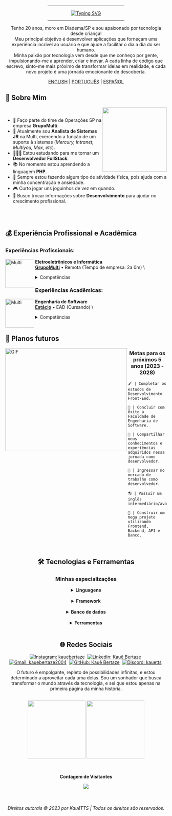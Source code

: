 <div align="center">

   <div>
      <hr width="240px" noshade="noshade" size="1">
      <a href="https://git.io/typing-svg"><img src="https://readme-typing-svg.demolab.com?font=Fira+Code&weight=600&size=24&pause=1000&color=F70000&center=true&vCenter=true&random=false&width=435&height=30&lines=Kau%C3%AA+Bertaze+de+Oliveira;Desenvolvedor+FullStack;Engenheiro+de+Software" alt="Typing SVG" /></a>
      <hr width="240px" noshade="noshade" size="1">
   </div>
   
   <p>
      Tenho 20 anos, moro em Diadema/SP e sou apaixonado por tecnologia desde criança!<br>
      Meu princípal objetivo é desenvolver aplicações que forneçam uma experiência incrível ao usuário e que ajude a facilitar o dia a dia do ser humano.<br>
      Minha paixão por tecnologia vem desde que me conheço por gente, impulsionando-me a aprender, criar e inovar. A cada linha de código que escrevo, sinto-me mais próximo de transformar ideias em realidade, e cada novo projeto é uma jornada emocionante de descoberta.
   </p>

   <a href="https://github.com/KaueTTS"><span>ENGLISH</span></a> |
   <a href="https://github.com/KaueTTS/KaueTTS/blob/main/README_PTBR.md"><span>PORTUGUÊS</span></a> |
   <a href="https://github.com/KaueTTS/KaueTTS/blob/main/README_ES.md"><span>ESPAÑOL</span></a>
   
</div>

<div>

   ## 📝 Sobre Mim 

   <img width="200px" align="right" src="https://media.tenor.com/TyhWL7gJwPgAAAAi/peppo-dance.gif">

   <br>

   - 📌 Faço parte do time de Operações SP na empresa **GrupoMulti**.
   - 🔌 Atualmente sou **Analista de Sistemas JR** na Multi, exercendo a função de um suporte à sistemas (*Mercury, Intranet, Multiyou, Max, etc*).
   - 👨🏻‍💻 Estou estudando para me tornar um **Desenvolvedor FullStack**.
   - 📚 No momento estou aprendendo a linguagem **PHP**.
   - 💪 Sempre estou fazendo algum tipo de atividade física, pois ajuda com a minha concentração e ansiedade.
   - 🎮 Curto jogar uns joguinhos de vez em quando.
   - 🤝 Busco trocar informações sobre **Desenvolvimento** para ajudar no crescimento profissional.

</div>

<br>
<br>

<div>

   ## 💰 Experiência Profissional e Acadêmica

   <h3>Experiências Profissionais:</h3>

   [<img align="left" width="90px" height="90px" alt="Multi" src="https://i.postimg.cc/NfhFgdDS/1659028914663.jpg"/>](https://www.multilaser.com.br/)
   **Eletroeletrônicos e Informática** \
   [**GrupoMulti**](https://www.multilaser.com.br/) • Remota (Tempo de empresa: 2a 0m) \
   <details><summary>Competências</summary>
      <p>
         `Suporte em Hardwares, Softwares, Impressoras e Sistemas Multi`, `Suporte em SO (Windows 10/11, Mac OS, Linux, Android e IOS)`, `Controle de Estoque e Chips(Linhas)`, `Preparo e reparo de máquinas ou celulares`, `Gerenciamento de usuários no Active Directory`, `Crição de imagens ISO`, `Atendimento de chamados N1 e N2 no Jira Workspace`, `Automatização de tarefas (.bat / .shell)`, `Configuração do Office 365`, `Criação e Automatização de Planilhas (.xlsx)`, `Criação de documentação e ajustes de processos (Confluence e Slack)`, `Consultas e correções de dados no MySQL, SQLServer, MongoDB e API Postman`, `Datadog e Grafana para acompanhamento de erros`, `Apoio para equipes da T.I (Desenvolvimento, Microinformática, etc)`, `Correções pontuais em projetos e procedures`, `Criação de Dashboard no Jira`
      </p>
   </details>

   <h3>Experiências Acadêmicas:</h3>

   [<img align="left" width="90px" height="90px" alt="Multi" src="https://i.postimg.cc/DZ4CsXCp/beb7593d7a55a49804b75a36a841c0b9.jpg"/>](https://estacio.br/)
   **Engenharia de Software** \
   [**Estácio**](https://estacio.br/) • EAD (Cursando) \
   <details><summary>Competências</summary>
      `Arquitetura de computadores`, `Paradigmas de Linguagens de Programação em Python`, `Introdução à Segurança da informação`, `Processos de Desenvolvimento de Software`, `Prensamento Computacional`, `Fundamentos de Redes de Computadores`, `Sistemas de Informacao e Sociedade`, `Desenvolvimento Web em HTML5, CSS, JavaScript e PHP`, `Matemática e Lógica`, `Requisitos de Sistemas`, `Engenharia de Usabilidade`, `Arquitetura de Sistemas`, `Estrutura de Dados`, `Banco de Dados`, `Gerência de Configuração`, `Programação Orientada a Objetos em Java`, `Comportamento Organizacional`, `Sistemas Operacionais`, `Indicadores de Desempenho de TI`
   </details>

</div>

<br>

<div>

   ## 🎯 Planos futuros

   <img width="380px" height="320px" align="left" alt="GIF" src="https://media.tenor.com/I3RjM4xQO0kAAAAi/monitors-typing.gif">

   <h3 align="center">Metas para os próximos 5 anos (2023 - 2028)</h3>

   ```
   🖌️ | Completar os estudos de Desenvolvimento Front-End.

   🧠 | Concluir com êxito a Faculdade de Engenharia de Software.

   🌟 | Compartilhar meus conhecimentos e experiências adquiridos nessa jornada como desenvolvedor.

   📖 | Ingressar no mercado de trabalho como desenvolvedor.

   🌎 | Possuir um inglês intermediário/avançado.

   🤖 | Construir um mega projeto utilizando Frontend, Backend, API e Banco.
   ```

</div>

<br>

<div align="center">

   ## 🛠️ Tecnologias e Ferramentas

   <h3><b>Minhas especializações</b></h3>

   <details closed >
   <summary><b>Linguagens</b></summary>
      <div width="40px">
         <img src="https://skillicons.dev/icons?i=html,css,javascript,markdown,scss" />
         <br>
         <img src="https://skillicons.dev/icons?i=react,vuejs,php,python,nodejs" />
         <br>
         <img src="https://skillicons.dev/icons?i=ts" />
      </div>
   </details>
   
   <br>

   <details closed>
   <summary><b>Framework</b></summary>
      <div width="40px">
         <img src="https://skillicons.dev/icons?i=electron,tailwindcss,laravel,materialui" />
      </div>
   </details>

   <br>

   <details closed>
   <summary><b>Banco de dados</b></summary>
      <div width="40px">
         <img src="https://skillicons.dev/icons?i=mysql,mongodb" />
      </div>   
   </details>

   <br>

   <details closed>
   <summary><b>Ferramentas</b></summary>  
      <div width="40px">
         <img src="https://skillicons.dev/icons?i=vscode,git,github,vercel,codepen" />
         <br>
         <img src="https://skillicons.dev/icons?i=pycharm,visualstudio,gamemakerstudio,gitlab,grafana" />
         <br>
         <img src="https://skillicons.dev/icons?i=postman" />
      </div> 
   </details>

</div>

<br>

<div align="center" display="inline">

   ## 🌐 Redes Sociais

   [![Instagram: kauebertaze](https://img.shields.io/badge/instagram-E4405F?style=for-the-badge&logo=instagram&logoColor=white)](https://www.instagram.com/kauebertaze/)&nbsp;
   [![Linkedin: Kauê Bertaze](https://img.shields.io/badge/linkedin-0077B5?style=for-the-badge&logo=linkedin)](https://www.linkedin.com/in/kauebertaze/)&nbsp;
   [![Gmail: kauebertaze2004](https://img.shields.io/badge/gmail-D14836?style=for-the-badge&logo=gmail&logoColor=white)](mailto:kauebertaze2004@gmail.com)&nbsp;
   [![GitHub: Kauê Bertaze](https://img.shields.io/badge/github-181717?style=for-the-badge&logo=github&logoColor=white&link=kauebertaze)](https://github.com/KaueTTS)&nbsp;
   [![Discord: kauetts](https://img.shields.io/badge/Discord-7289DA?style=for-the-badge&logo=discord&logoColor=white)](https://discord.com/users/663580434101305345)&nbsp;

   <p>
      O futuro é empolgante, repleto de possibilidades infinitas, e estou determinado a aproveitar cada uma delas. Sou um sonhador que busca transformar o mundo através da tecnologia, e sei que estou apenas na primeira página da minha história.
   </p>

</div>

##

<div>
   <p align="center">
      <img height="180em" src="https://github-readme-stats.vercel.app/api?username=KaueTTS&hide=contribs&show=prs_merged&show_icons=true&theme=tokyonight&locale=pt-br"/>
      <img height="180em" src="https://github-readme-stats.vercel.app/api/top-langs/?username=KaueTTS&layout=compact&langs_count=8&theme=tokyonight&locale=pt-br"/>
   </p>

   <div align="center">
      <br><p align="center"><b>Contagem de Visitantes</b></p>  
         <p align="center"><img align="center" src="https://profile-counter.glitch.me/{KaueTTS}/count.svg"/></p>
      <br>
   </div>

   <h6 align="center">Direitos autorais © 2023 por KauêTTS | Todos os direitos são reservados.</h6>
</div>
